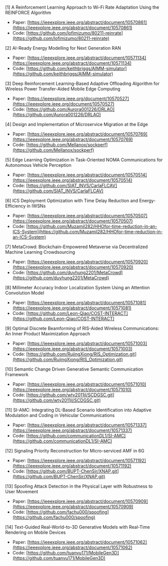 [1] A Reinforcement Learning Approach to Wi-Fi Rate Adaptation Using the REINFORCE Algorithm
* Paper: [https://ieeexplore.ieee.org/abstract/document/10570861](https://ieeexplore.ieee.org/abstract/document/10570861)
* Code: [https://github.com/lofimizumo/80211-reinrate](https://github.com/lofimizumo/80211-reinrate)

[2] AI-Ready Energy Modelling for Next Generation RAN
* Paper: [https://ieeexplore.ieee.org/abstract/document/10571134](https://ieeexplore.ieee.org/abstract/document/10571134)
* Code: [https://github.com/keithbriggs/AIMM-simulator](https://github.com/keithbriggs/AIMM-simulator)

[3] Deep Reinforcement Learning-Based Adaptive Offloading Algorithm for Wireless Power Transfer-Aided Mobile Edge Computing
* Paper: [https://ieeexplore.ieee.org/document/10570527](https://ieeexplore.ieee.org/document/10570527)
* Code: [https://github.com/Aurora001226/DRLAO](https://github.com/Aurora001226/DRLAO)

[4] Design and Implementation of Microservice Migration at the Edge
* Paper: [https://ieeexplore.ieee.org/abstract/document/10570769](https://ieeexplore.ieee.org/abstract/document/10570769)
* Code: [https://github.com/Mellanox/sockperf](https://github.com/Mellanox/sockperf)

[5] Edge Learning Optimization in Task-Oriented NOMA Communications for Autonomous Vehicle Perception
* Paper: [https://ieeexplore.ieee.org/abstract/document/10570514](https://ieeexplore.ieee.org/abstract/document/10570514)
* Code: [https://github.com/SIAT_INVS/CarlaFLCAV](https://github.com/SIAT_INVS/CarlaFLCAV)

[6] ICS Deployment Optimization with Time Delay Reduction and Energy-Efficiency in IWSNs
* Paper: [https://ieeexplore.ieee.org/abstract/document/10570507](https://ieeexplore.ieee.org/abstract/document/10570507)
* Code: [https://github.com/Muzamil282/HHOfor-time-reduction-in-an-ICS-System](https://github.com/Muzamil282/HHOfor-time-reduction-in-an-ICS-System)

[7] MetaCrowd: Blockchain-Empowered Metaverse via Decentralized Machine Learning Crowdsourcing
* Paper: [https://ieeexplore.ieee.org/abstract/document/10570920](https://ieeexplore.ieee.org/abstract/document/10570920)
* Code: [https://github.com/duyhung2201/MetaCrowd](https://github.com/duyhung2201/MetaCrowd)

[8] Millimeter Accuracy Indoor Localization System Using an Attention Convolution Model
* Paper: [https://ieeexplore.ieee.org/abstract/document/10571081](https://ieeexplore.ieee.org/abstract/document/10571081)
* Code: [https://github.com/Leon-Qiao/COST-INTERACT](https://github.com/Leon-Qiao/COST-INTERACT)

[9] Optimal Discrete Beamforming of RIS-Aided Wireless Communications: An Inner Product Maximization Approach
* Paper: [https://ieeexplore.ieee.org/abstract/document/10571003](https://ieeexplore.ieee.org/abstract/document/10571003)
* Code: [https://github.com/RujingXiong/RIS_Optimization.git](https://github.com/RujingXiong/RIS_Optimization.git)

[10] Semantic Change Driven Generative Semantic Communication Framework
* Paper: [https://ieeexplore.ieee.org/abstract/document/10571010](https://ieeexplore.ieee.org/abstract/document/10571010)
* Code: [https://github.com/wty2011jl/SCDGSC.git](https://github.com/wty2011jl/SCDGSC.git)

[11] SI-AMC: Integrating DL-Based Scenario Identification into Adaptive Modulation and Coding in Vehicular Communications
* Paper: [https://ieeexplore.ieee.org/abstract/document/10571337](https://ieeexplore.ieee.org/abstract/document/10571337)
* Code: [https://github.com/communicationDL1/SI-AMC](https://github.com/communicationDL1/SI-AMC)

[12] Signaling Priority Reconstruction for Micro-serviced AMF in 6G
* Paper: [https://ieeexplore.ieee.org/abstract/document/10571192](https://ieeexplore.ieee.org/abstract/document/10571192)
* Code: [https://github.com/BUPT-ChenSir/XNAP.git](https://github.com/BUPT-ChenSir/XNAP.git)

[13] Spoofing Attack Detection in the Physical Layer with Robustness to User Movement
* Paper: [https://ieeexplore.ieee.org/abstract/document/10570909](https://ieeexplore.ieee.org/abstract/document/10570909)
* Code: [https://github.com/fachu000/spoofing](https://github.com/fachu000/spoofing)

[14] Text-Guided Real-World-to-3D Generative Models with Real-Time Rendering on Mobile Devices
* Paper: [https://ieeexplore.ieee.org/abstract/document/10571062](https://ieeexplore.ieee.org/abstract/document/10571062)
* Code: [https://github.com/tuanvu171/MobileGen3D](https://github.com/tuanvu171/MobileGen3D)